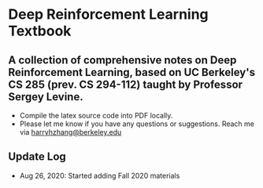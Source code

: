 # Deep Reinforcement Learning Textbook
## A collection of comprehensive notes on Deep Reinforcement Learning, based on UC Berkeley's CS 285 (prev. CS 294-112) taught by Professor Sergey Levine.
* Compile the latex source code into PDF locally.
* Please let me know if you have any questions or suggestions. Reach me via <harryhzhang@berkeley.edu>
## Update Log
* Aug 26, 2020: Started adding Fall 2020 materials
